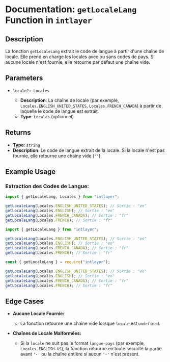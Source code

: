 # Documentation: `getLocaleLang` Function in `intlayer`

## Description

La fonction `getLocaleLang` extrait le code de langue à partir d'une chaîne de locale. Elle prend en charge les locales avec ou sans codes de pays. Si aucune locale n'est fournie, elle retourne par défaut une chaîne vide.

## Parameters

- `locale?: Locales`

  - **Description**: La chaîne de locale (par exemple, `Locales.ENGLISH_UNITED_STATES`, `Locales.FRENCH_CANADA`) à partir de laquelle le code de langue est extrait.
  - **Type**: `Locales` (optionnel)

## Returns

- **Type**: `string`
- **Description**: Le code de langue extrait de la locale. Si la locale n'est pas fournie, elle retourne une chaîne vide (`''`).

## Example Usage

### Extraction des Codes de Langue:

```typescript codeFormat="typescript"
import { getLocaleLang, Locales } from "intlayer";

getLocaleLang(Locales.ENGLISH_UNITED_STATES); // Sortie : "en"
getLocaleLang(Locales.ENGLISH); // Sortie : "en"
getLocaleLang(Locales.FRENCH_CANADA); // Sortie : "fr"
getLocaleLang(Locales.FRENCH); // Sortie : "fr"
```

```javascript codeFormat="esm"
import { getLocaleLang } from "intlayer";

getLocaleLang(Locales.ENGLISH_UNITED_STATES); // Sortie : "en"
getLocaleLang(Locales.ENGLISH); // Sortie : "en"
getLocaleLang(Locales.FRENCH_CANADA); // Sortie : "fr"
getLocaleLang(Locales.FRENCH); // Sortie : "fr"
```

```javascript codeFormat="commonjs"
const { getLocaleLang } = require("intlayer");

getLocaleLang(Locales.ENGLISH_UNITED_STATES); // Sortie : "en"
getLocaleLang(Locales.ENGLISH); // Sortie : "en"
getLocaleLang(Locales.FRENCH_CANADA); // Sortie : "fr"
getLocaleLang(Locales.FRENCH); // Sortie : "fr"
```

## Edge Cases

- **Aucune Locale Fournie:**

  - La fonction retourne une chaîne vide lorsque `locale` est `undefined`.

- **Chaînes de Locale Malformées:**
  - Si la `locale` ne suit pas le format `langue-pays` (par exemple, `Locales.ENGLISH-US`), la fonction retourne en toute sécurité la partie avant `'-'` ou la chaîne entière si aucun `'-'` n'est présent.
